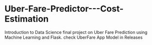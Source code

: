 # Uber-Fare-Predictor---Cost-Estimation
Introduction to Data Science final project on Uber Fare Prediction using Machine Learning and Flask.
check UberFare App Model in Releases
